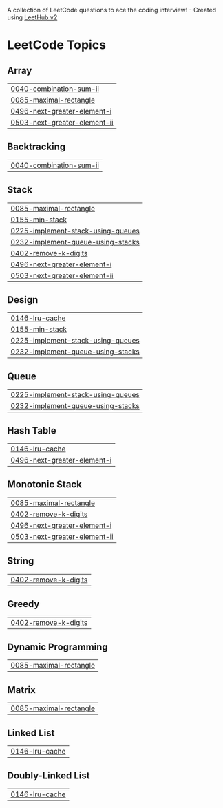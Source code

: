A collection of LeetCode questions to ace the coding interview! - Created using [LeetHub v2](https://github.com/arunbhardwaj/LeetHub-2.0)
<!---LeetCode Topics Start-->
# LeetCode Topics
## Array
|  |
| ------- |
| [0040-combination-sum-ii](https://github.com/wanjarisaurabh/Leetcode_code-s/tree/master/0040-combination-sum-ii) |
| [0085-maximal-rectangle](https://github.com/wanjarisaurabh/Leetcode_code-s/tree/master/0085-maximal-rectangle) |
| [0496-next-greater-element-i](https://github.com/wanjarisaurabh/Leetcode_code-s/tree/master/0496-next-greater-element-i) |
| [0503-next-greater-element-ii](https://github.com/wanjarisaurabh/Leetcode_code-s/tree/master/0503-next-greater-element-ii) |
## Backtracking
|  |
| ------- |
| [0040-combination-sum-ii](https://github.com/wanjarisaurabh/Leetcode_code-s/tree/master/0040-combination-sum-ii) |
## Stack
|  |
| ------- |
| [0085-maximal-rectangle](https://github.com/wanjarisaurabh/Leetcode_code-s/tree/master/0085-maximal-rectangle) |
| [0155-min-stack](https://github.com/wanjarisaurabh/Leetcode_code-s/tree/master/0155-min-stack) |
| [0225-implement-stack-using-queues](https://github.com/wanjarisaurabh/Leetcode_code-s/tree/master/0225-implement-stack-using-queues) |
| [0232-implement-queue-using-stacks](https://github.com/wanjarisaurabh/Leetcode_code-s/tree/master/0232-implement-queue-using-stacks) |
| [0402-remove-k-digits](https://github.com/wanjarisaurabh/Leetcode_code-s/tree/master/0402-remove-k-digits) |
| [0496-next-greater-element-i](https://github.com/wanjarisaurabh/Leetcode_code-s/tree/master/0496-next-greater-element-i) |
| [0503-next-greater-element-ii](https://github.com/wanjarisaurabh/Leetcode_code-s/tree/master/0503-next-greater-element-ii) |
## Design
|  |
| ------- |
| [0146-lru-cache](https://github.com/wanjarisaurabh/Leetcode_code-s/tree/master/0146-lru-cache) |
| [0155-min-stack](https://github.com/wanjarisaurabh/Leetcode_code-s/tree/master/0155-min-stack) |
| [0225-implement-stack-using-queues](https://github.com/wanjarisaurabh/Leetcode_code-s/tree/master/0225-implement-stack-using-queues) |
| [0232-implement-queue-using-stacks](https://github.com/wanjarisaurabh/Leetcode_code-s/tree/master/0232-implement-queue-using-stacks) |
## Queue
|  |
| ------- |
| [0225-implement-stack-using-queues](https://github.com/wanjarisaurabh/Leetcode_code-s/tree/master/0225-implement-stack-using-queues) |
| [0232-implement-queue-using-stacks](https://github.com/wanjarisaurabh/Leetcode_code-s/tree/master/0232-implement-queue-using-stacks) |
## Hash Table
|  |
| ------- |
| [0146-lru-cache](https://github.com/wanjarisaurabh/Leetcode_code-s/tree/master/0146-lru-cache) |
| [0496-next-greater-element-i](https://github.com/wanjarisaurabh/Leetcode_code-s/tree/master/0496-next-greater-element-i) |
## Monotonic Stack
|  |
| ------- |
| [0085-maximal-rectangle](https://github.com/wanjarisaurabh/Leetcode_code-s/tree/master/0085-maximal-rectangle) |
| [0402-remove-k-digits](https://github.com/wanjarisaurabh/Leetcode_code-s/tree/master/0402-remove-k-digits) |
| [0496-next-greater-element-i](https://github.com/wanjarisaurabh/Leetcode_code-s/tree/master/0496-next-greater-element-i) |
| [0503-next-greater-element-ii](https://github.com/wanjarisaurabh/Leetcode_code-s/tree/master/0503-next-greater-element-ii) |
## String
|  |
| ------- |
| [0402-remove-k-digits](https://github.com/wanjarisaurabh/Leetcode_code-s/tree/master/0402-remove-k-digits) |
## Greedy
|  |
| ------- |
| [0402-remove-k-digits](https://github.com/wanjarisaurabh/Leetcode_code-s/tree/master/0402-remove-k-digits) |
## Dynamic Programming
|  |
| ------- |
| [0085-maximal-rectangle](https://github.com/wanjarisaurabh/Leetcode_code-s/tree/master/0085-maximal-rectangle) |
## Matrix
|  |
| ------- |
| [0085-maximal-rectangle](https://github.com/wanjarisaurabh/Leetcode_code-s/tree/master/0085-maximal-rectangle) |
## Linked List
|  |
| ------- |
| [0146-lru-cache](https://github.com/wanjarisaurabh/Leetcode_code-s/tree/master/0146-lru-cache) |
## Doubly-Linked List
|  |
| ------- |
| [0146-lru-cache](https://github.com/wanjarisaurabh/Leetcode_code-s/tree/master/0146-lru-cache) |
<!---LeetCode Topics End-->